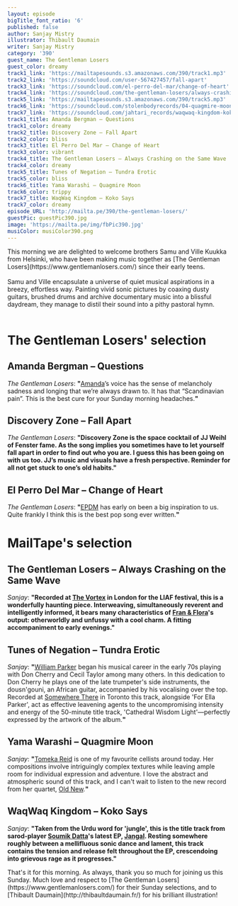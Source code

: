 ```yaml
---
layout: episode
bigTitle_font_ratio: '6'
published: false
author: Sanjay Mistry
illustrator: Thibault Daumain
writer: Sanjay Mistry
category: '390'
guest_name: The Gentleman Losers
guest_color: dreamy
track1_link: 'https://mailtapesounds.s3.amazonaws.com/390/track1.mp3'
track2_link: 'https://soundcloud.com/user-567427457/fall-apart'
track3_link: 'https://soundcloud.com/el-perro-del-mar/change-of-heart'
track4_link: 'https://soundcloud.com/the-gentleman-losers/always-crashing-on-the-same-wave'
track5_link: 'https://mailtapesounds.s3.amazonaws.com/390/track5.mp3'
track6_link: 'https://soundcloud.com/stolenbodyrecords/04-quagmire-moon'
track7_link: 'https://soundcloud.com/jahtari_records/waqwaq-kingdom-koko-says'
track1_title: Amanda Bergman – Questions
track1_color: dreamy
track2_title: Discovery Zone – Fall Apart
track2_color: bliss
track3_title: El Perro Del Mar – Change of Heart
track3_color: vibrant
track4_title: The Gentleman Losers – Always Crashing on the Same Wave
track4_color: dreamy
track5_title: Tunes of Negation – Tundra Erotic
track5_color: bliss
track6_title: Yama Warashi – Quagmire Moon
track6_color: trippy
track7_title: WaqWaq Kingdom – Koko Says
track7_color: dreamy
episode_URL: 'http://mailta.pe/390/the-gentleman-losers/'
guestPic: guestPic390.jpg
image: 'https://mailta.pe/img/fbPic390.jpg'
musiColor: musiColor390.png
---
```

<p id="introduction">This morning we are delighted to welcome brothers Samu and Ville Kuukka from Helsinki, who have been making music together as [The Gentleman Losers](https://www.gentlemanlosers.com/) since their early teens.
<br><br>
Samu and Ville encapsulate a universe of quiet musical aspirations in a breezy, effortless way. Painting vivid sonic pictures by coaxing dusty guitars, brushed drums and archive documentary music into a blissful daydream, they manage to distil their sound into a pithy pastoral hymn.
<br><br></p>

# The Gentleman Losers' selection

## Amanda Bergman – Questions
_The Gentleman Losers_: **"**[Amanda](https://www.instagram.com/bergmanama/)’s voice has the sense of melancholy sadness and longing that we’re always drawn to. It has that “Scandinavian pain”. This is the best cure for your Sunday morning headaches.**"**

## Discovery Zone – Fall Apart
_The Gentleman Losers_: **"**Discovery Zone is the space cocktail of JJ Weihl of Fenster fame. As the song implies you sometimes have to let yourself fall apart in order to find out who you are. I guess this has been going on with us too. JJ’s music and visuals have a fresh perspective. Reminder for all not get stuck to one’s old habits.**"**

## El Perro Del Mar – Change of Heart
_The Gentleman Losers_: **"**[EPDM](http://www.elperrodelmar.com/) has early on been a big inspiration to us. Quite frankly I think this is the best pop song ever written.**"**


# MailTape's selection

## The Gentleman Losers – Always Crashing on the Same Wave
_Sanjay_: **"**Recorded at [The Vortex](http://www.vortexjazz.co.uk/) in London for the LIAF festival, this is a wonderfully haunting piece. Interweaving, simultaneously reverent and intelligently informed, it bears many characteristics of [Fran & Flora](https://www.franandflora.com/)'s output: otherworldly and unfussy with a cool charm. A fitting accompaniment to early evenings.**"**

## Tunes of Negation – Tundra Erotic
_Sanjay_: **"**[William Parker](https://www.williamparker.net/) began his musical career in the early 70s playing with Don Cherry and Cecil Taylor among many others. In this dedication to Don Cherry he plays one of the late trumpeter's side instruments, the dousn'gouni, an African guitar, accompanied by his vocalising over the top. Recorded at [Somewhere There](http://somewherethere.org/) in Toronto this track, alongside 'For Ella Parker', act as effective leavening agents to the uncompromising intensity and energy of the 50-minute title track, 'Cathedral Wisdom Light'—perfectly expressed by the artwork of the album.**"**

## Yama Warashi – Quagmire Moon
_Sanjay_: **"**[Tomeka Reid](https://www.tomekareid.net/) is one of my favourite cellists around today. Her compositions involve intriguingly complex textures while leaving ample room for individual expression and adventure. I love the abstract and atmospheric sound of this track, and I can't wait to listen to the new record from her quartet, [Old New](https://cuneiformrecords.bandcamp.com/album/old-new).**"**

## WaqWaq Kingdom – Koko Says
_Sanjay_: **"**Taken from the Urdu word for 'jungle', this is the title track from sarod-player [Soumik Datta](https://www.soumikdatta.com/)'s latest EP, [Jangal](https://www.soumikdatta.com/music/jangal). Resting somewhere roughly between a mellifluous sonic dance and lament, this track contains the tension and release felt throughout the EP, crescendoing into grievous rage as it progresses.**"**


<p id="outroduction"> That's it for this morning. As always, thank you so much for joining us this Sunday. Much love and respect to [The Gentleman Losers](https://www.gentlemanlosers.com/) for their Sunday selections, and to [Thibault Daumain](http://thibaultdaumain.fr/) for his brilliant illustration!</p>
